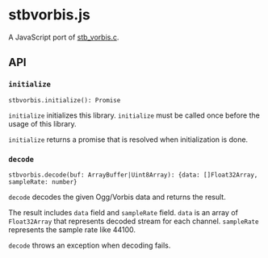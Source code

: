 # stbvorbis.js

A JavaScript port of [stb_vorbis.c](https://github.com/nothings/stb).

## API

### `initialize`

```
stbvorbis.initialize(): Promise
```

`initialize` initializes this library. `initialize` must be called once before the usage of this library.

`initialize` returns a promise that is resolved when initialization is done.

### `decode`

```
stbvorbis.decode(buf: ArrayBuffer|Uint8Array): {data: []Float32Array, sampleRate: number}
```

`decode` decodes the given Ogg/Vorbis data and returns the result.

The result includes `data` field and `sampleRate` field. `data` is an array of `Float32Array` that represents decoded stream for each channel. `sampleRate` represents the sample rate like 44100.

`decode` throws an exception when decoding fails.
